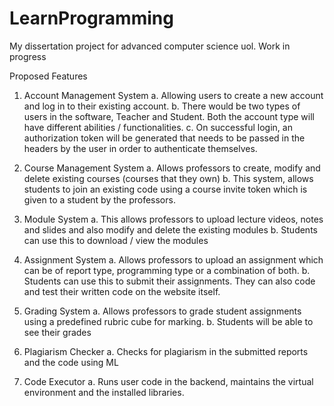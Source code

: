 # LearnProgramming
My dissertation project for advanced computer science uol. Work in progress


Proposed Features 
1)	Account Management System 
a.	Allowing users to create a new account and log in to their existing account.
b.	There would be two types of users in the software, Teacher and Student. Both the account type will have different abilities / functionalities.
c.	On successful login, an authorization token will be generated that needs to be passed in the headers by the user in order to authenticate themselves. 

2)	Course Management System
a.	Allows professors to create, modify and delete existing courses (courses that they own)
b.	This system, allows students to join an existing code using a course invite token which is given to a student by the professors. 

3)	Module System
a.	This allows professors to upload lecture videos, notes and slides and also modify and delete the existing modules 
b.	Students can use this to download / view the modules 

4)	Assignment System
a.	Allows professors to upload an assignment which can be of report type, programming type or a combination of both. 
b.	Students can use this to submit their assignments. They can also code and test their written code on the website itself. 

5)	Grading System
a.	Allows professors to grade student assignments using a predefined rubric cube for marking. 
b.	Students will be able to see their grades

6)	Plagiarism Checker
a.	Checks for plagiarism in the submitted reports and the code using ML

7)	Code Executor 
a.	Runs user code in the backend, maintains the virtual environment and the installed libraries. 

